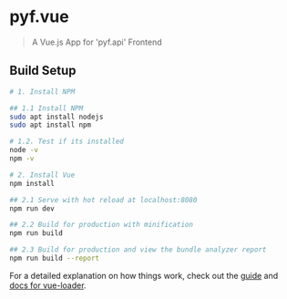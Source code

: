 # pyf.vue

> A Vue.js App for 'pyf.api' Frontend

## Build Setup

``` bash
# 1. Install NPM

## 1.1 Install NPM
sudo apt install nodejs
sudo apt install npm

# 1.2. Test if its installed
node -v
npm -v

# 2. Install Vue
npm install

## 2.1 Serve with hot reload at localhost:8080
npm run dev

## 2.2 Build for production with minification
npm run build

## 2.3 Build for production and view the bundle analyzer report
npm run build --report
```

For a detailed explanation on how things work, check out the [guide](http://vuejs-templates.github.io/webpack/) and [docs for vue-loader](http://vuejs.github.io/vue-loader).
